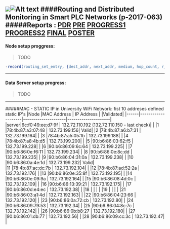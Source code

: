 ![](http://in.bgu.ac.il/Style%20Library/he-IL/Images/logotextfull.gif)![Alt text](http://in.bgu.ac.il/Style%20Library/Images/bgu/general/logo-simbol.gif)
####Routing and Distributed Monitoring in Smart PLC Networks (p-2017-063)               
#####Reports :    [PDR](https://drive.google.com/open?id=0BwYXH0n9ZthMblJyOXNEZzBxWjg)      [PRE]()       [PROGRESS1]()       [PROGRESS2]()       [FINAL]()       [POSTER]()
---
#### Node setup proggress:
>TODO
>
>
```erlang
-record(routing_set_entry, {dest_addr, next_addr, medium, hop_count, r_seq_number, bidirectional, valid_time, valid}).
```

---
#### Data Server setup progress:
>TODO
>
>
---
#####MAC - STATIC IP in University WiFi Network: fist 10 addreses defined static IP's
|Node  |MAC Address         |     IP Address      |        |Validated|
|------|--------------------|---------------------|---------------------|
|server|6c:f0:49:ee:d7:9f   |   132.72.110.192	(132.72.110.150 - last check)|		|
|1     |78:4b:87:a3:07:48   |	132.73.199.156|     Valid|
|2     |78:4b:87:a6:b7:31   |	132.73.199.164|		|
|3     |78:4b:87:a5:05:1b   |	132.73.199.188|		|
|4     |78:4b:87:a8:4b:d5   |	132.73.199.200|		|
|5     |90:b6:86:03:62:f5   |	132.73.199.228|		|
|6     |90:b6:86:09:6c:64   |	132.73.199.225|		|
|7     |90:b6:86:0e:f6:11   |	132.73.199.234|		|
|8     |90:b6:86:0e:8c:dd   |	132.73.199.235|		|
|9     |90:b6:86:04:31:0a   |	132.73.199.238|		|
|10    |90:b6:86:0a:4e:1d   |	132.73.199.232|     Valid|		
|11    |78:4b:87:ac:dc:7b   |	132.73.192.104|		|
|12    |78:4b:87:ad:52:2a   |	132.73.192.176|		|
|13    |90:b6:86:0e:35:8f   |	132.73.192.195|		|
|14    |90:b6:86:0e:09:9a   |	132.73.192.164|		|
|15    |90:b6:86:08:4d:0c   |	132.73.192.109|		|
|16    |90:b6:86:13:39:21   |	132.73.192.175|		|
|17    |90:b6:86:0d:e4:ec   |	132.73.192.38|		|
|18    |                    |                  |          |
|19    |                    |                  |          |
|21    |90:b6:86:03:a1:4d   |	132.73.192.163|		|
|22    |90:b6:86:04:23:66   |	132.73.192.120|		|
|23    |90:b6:86:0a:72:cb   |	132.73.192.80|		|
|24    |90:b6:86:09:79:53   |	132.73.192.34|		|
|25    |90:b6:86:04:8c:7c   |	132.73.192.142|		|
|26    |90:b6:86:0b:b8:27   |	132.73.192.180|		|
|27    |90:b6:86:01:db:77   |	132.73.192.56|		|
|28    |90:b6:86:09:cc:3c   |	132.73.192.47|		|
